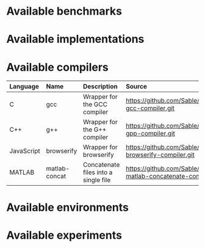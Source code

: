 # Available benchmarks

# Available implementations


# Available compilers

| Language   | Name          | Description                                         | Source                               |
| :--------- | :------------ | :---------------------------------------------------| :----------------------------------- |
| C          | gcc           | Wrapper for the GCC compiler           | https://github.com/Sable/ostrich-gcc-compiler.git |
| C++        | g++           | Wrapper for the G++ compiler           | https://github.com/Sable/ostrich-gpp-compiler.git |
| JavaScript | browserify    | Wrapper for browserify           | https://github.com/Sable/ostrich-browserify-compiler.git|
| MATLAB     | matlab-concat | Concatenate files into a single file | https://github.com/Sable/ostrich-matlab-concatenate-compiler.git |

# Available environments

# Available experiments

